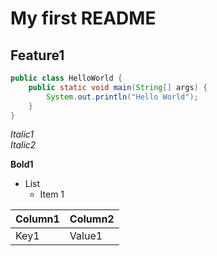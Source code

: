 # My first README
## Feature1

```java
public class HelloWorld {
	public static void main(String[] args) {
		System.out.println("Hello World");
	}
}
```

*Italic1*  
_Italic2_

**Bold1**

* List
  * Item 1

Column1 | Column2
------- | -------
Key1    | Value1

